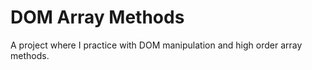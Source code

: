 # DOM Array Methods

A project where I practice with DOM manipulation and high order array methods.

